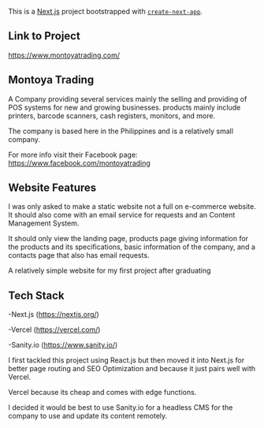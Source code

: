 This is a [Next.js](https://nextjs.org/) project bootstrapped with [`create-next-app`](https://github.com/vercel/next.js/tree/canary/packages/create-next-app).

## Link to Project

https://www.montoyatrading.com/

## Montoya Trading

A Company providing several services mainly the selling and providing of POS systems for new and growing businesses. products mainly include printers, barcode scanners, cash registers, monitors, and more.

The company is based here in the Philippines and is a relatively small company.

For more info visit their Facebook page:  https://www.facebook.com/montoyatrading

## Website Features

I was only asked to make a static website not a full on e-commerce website. It should also come with an email service for requests and an Content Management System.

It should only view the landing page, products page giving information for the products and its specifications, basic information of the company, and a contacts page that also has email requests.

A relatively simple website for my first project after graduating

## Tech Stack

-Next.js (https://nextjs.org/)

-Vercel  (https://vercel.com/)

-Sanity.io (https://www.sanity.io/)

I first tackled this project using React.js but then moved it into Next.js for better page routing and SEO Optimization and because it just pairs well with Vercel.

Vercel because its cheap and comes with edge functions.

I decided it would be best to use Sanity.io for a headless CMS for the company to use and update its content remotely.


